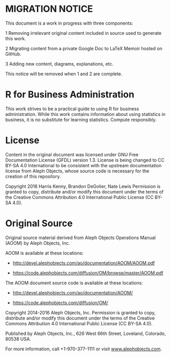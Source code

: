 # MIGRATION NOTICE
This document is a work in progress with three components:

1 Removing irrelevant original content included in source 
used to generate this work.

2 Migrating content from a private Google Doc to 
LaTeX Memoir hosted on GitHub.

3 Adding new content, diagrams, explanations, etc.

This notice will be removed when 1 and 2 are complete.

# R for Business Administration
This work strives to be a practical guide to using R for business 
administration. While this work contains information about using statistics 
in business, it is no substitute for learning statistics. Compute responsibly.

# License
Content in the original document was licensed under GNU Free 
Documentation License (GFDL) version 1.3. License is being 
changed to CC BY-SA 4.0 International to be consistent with 
the upstream documentation license from Aleph Objects, 
whose source code is necessary for the creation of this 
repository.

Copyright 2016 Harris Kenny, Brandon DeGolier, Nate Lewis
Permission is granted to copy, distribute and/or modify
this document under the terms of the
Creative Commons Attribution 4.0 International Public License
(CC BY-SA 4.0).

# Original Source
Original source material derived from Aleph Objects Operations 
Manual (AOOM) by Aleph Objects, Inc.

AOOM is available at these locations:

* http://devel.alephobjects.com/ao/documentation/AOOM/AOOM.pdf

* https://code.alephobjects.com/diffusion/OM/browse/master/AOOM.pdf

The AOOM document source code is available at these locations:

* http://devel.alephobjects.com/ao/documentation/AOOM/

* https://code.alephobjects.com/diffusion/OM/

Copyright 2014-2016 Aleph Objects, Inc.
Permission is granted to copy, distribute and/or modify
this document under the terms of the
Creative Commons Attribution 4.0 International Public License
(CC BY-SA 4.0).

Published by Aleph Objects, Inc., 626 West 66th Street, Loveland, Colorado, 80538 USA.

For more information, call +1-970-377-1111 or visit www.alephobjects.com.
